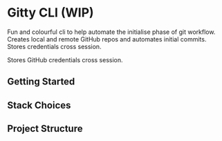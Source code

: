# Gitty CLI (WIP)

Fun and colourful cli to help automate the initialise phase of git workflow. Creates local and remote GitHub repos and automates initial commits. Stores credentials cross session.

Stores GitHub credentials cross session.

## Getting Started

## Stack Choices

## Project Structure

